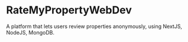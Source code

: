 # RateMyPropertyWebDev
A platform that lets users review properties anonymously, using NextJS, NodeJS, MongoDB.
